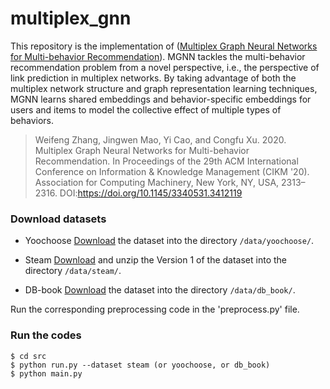 # multiplex_gnn

This repository is the implementation of ([Multiplex Graph Neural Networks for Multi-behavior Recommendation](https://dl.acm.org/doi/abs/10.1145/3340531.3412119)). MGNN tackles the multi-behavior recommendation problem from a novel perspective, i.e., the perspective of link prediction in multiplex networks. By taking advantage of both the multiplex network structure and graph representation learning techniques, MGNN learns shared embeddings and behavior-specific embeddings for users and items to model the collective effect of multiple types of behaviors.

> Weifeng Zhang, Jingwen Mao, Yi Cao, and Congfu Xu. 2020. Multiplex Graph Neural Networks for Multi-behavior Recommendation. In Proceedings of the 29th ACM International Conference on Information & Knowledge Management (CIKM '20). Association for Computing Machinery, New York, NY, USA, 2313–2316. DOI:https://doi.org/10.1145/3340531.3412119

### Download datasets

- Yoochoose
[Download](https://www.kaggle.com/chadgostopp/recsys-challenge-2015) the dataset into the directory `/data/yoochoose/`.

- Steam
[Download](https://cseweb.ucsd.edu/%7Ejmcauley/datasets.html#steam_data) and unzip the Version 1 of the dataset into the directory `/data/steam/`.

- DB-book
[Download](https://github.com/7thsword/MFPR-Datasets/) the dataset into the directory `/data/db_book/`.

Run the corresponding preprocessing code in the 'preprocess.py' file.

### Run the codes
  ```
  $ cd src
  $ python run.py --dataset steam (or yoochoose, or db_book)
  $ python main.py
  ```